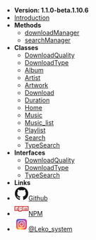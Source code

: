 - **Version: 1.1.0-beta.1.10.6**
- [Introduction](README)
- **Methods**
  - [downloadManager](./ytmusic_api_unofficial.downloadManager.md)
  - [searchManager](./ytmusic_api_unofficial.searchManager.md)
- **Classes**
  - [DownloadQuality](./ytmusic_api_unofficial.DownloadQuality.DownloadQuality.md.md)
  - [DownloadType](./ytmusic_api_unofficial.DownloadType.DownloadType.md.md)
  - [Album](./ytmusic_api_unofficial.models.Album.md.md)
  - [Artist](./ytmusic_api_unofficial.models.Artist.md.md)
  - [Artwork](./ytmusic_api_unofficial.models.Artwork.md.md)
  - [Download](./ytmusic_api_unofficial.models.Download.md.md)
  - [Duration](./ytmusic_api_unofficial.models.Duration.md.md)
  - [Home](./ytmusic_api_unofficial.models.Home.md.md)
  - [Music](./ytmusic_api_unofficial.models.Music.md.md)
  - [Music\_list](./ytmusic_api_unofficial.models.Music\_list.md.md)
  - [Playlist](./ytmusic_api_unofficial.models.Playlist.md.md)
  - [Search](./ytmusic_api_unofficial.models.Search.md.md)
  - [TypeSearch](./ytmusic_api_unofficial.TypeSearch.TypeSearch.md.md)
- **Interfaces**
  - [DownloadQuality](./ytmusic_api_unofficial.interfaces.DownloadQuality.DownloadQuality.md.md)
  - [DownloadType](./ytmusic_api_unofficial.interfaces.DownloadType.DownloadType.md.md)
  - [TypeSearch](./ytmusic_api_unofficial.interfaces.TypeSearch.TypeSearch.md.md)
- **Links**
- [![Github](/assets/img/github.svg)Github](https://github.com/Alexis06030631/ytmusic_api/)
- [![NPM](/assets/img/npm.svg)NPM](https://www.npmjs.com/package/ytmusic_api_unofficial)
- [![Instagram](/assets/img/instagram.svg)@Leko_system](https://instagram.com/leko_system)